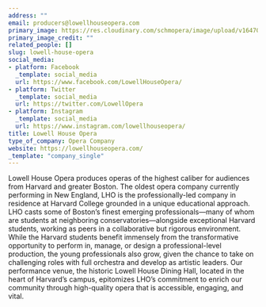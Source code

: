 ```yaml
---
address: ""
email: producers@lowellhouseopera.com
primary_image: https://res.cloudinary.com/schmopera/image/upload/v1647017397/media/2022/03/Logo_LowellHouseOpera_hvjupq.png
primary_image_credit: ""
related_people: []
slug: lowell-house-opera
social_media:
- platform: Facebook
  _template: social_media
  url: https://www.facebook.com/LowellHouseOpera/
- platform: Twitter
  _template: social_media
  url: https://twitter.com/LowellOpera
- platform: Instagram
  _template: social_media
  url: https://www.instagram.com/lowellhouseopera/
title: Lowell House Opera
type_of_company: Opera Company
website: https://lowellhouseopera.com/
_template: "company_single"
---
```

Lowell House Opera produces operas of the highest caliber for audiences from Harvard and greater Boston. The oldest opera company currently performing in New England, LHO is the professionally-led company in residence at Harvard College grounded in a unique educational approach. LHO casts some of Boston’s finest emerging professionals—many of whom are students at neighboring conservatories—alongside exceptional Harvard students, working as peers in a collaborative but rigorous environment. While the Harvard students benefit immensely from the transformative opportunity to perform in, manage, or design a professional-level production, the young professionals also grow, given the chance to take on challenging roles with full orchestra and develop as artistic leaders. Our performance venue, the historic Lowell House Dining Hall, located in the heart of Harvard’s campus, epitomizes LHO’s commitment to enrich our community through high-quality opera that is accessible, engaging, and vital.